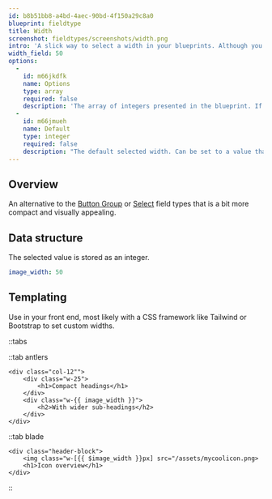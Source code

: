 ```yaml
---
id: b8b51bb8-a4bd-4aec-90bd-4f150a29c8a0
blueprint: fieldtype
title: Width
screenshot: fieldtypes/screenshots/width.png
intro: 'A slick way to select a width in your blueprints. Although you could use it for anything you want as it stores the value in your markdown as an integer. Neat!'
width_field: 50
options:
  -
    id: m66jkdfk
    name: Options
    type: array
    required: false
    description: 'The array of integers presented in the blueprint. If all options are removed, the default 25/33/50/66/75/100 values are used.'
  -
    id: m66jmueh
    name: Default
    type: integer
    required: false
    description: "The default selected width. Can be set to a value that doesn't exist in the options array if desired."
---
```

## Overview

An alternative to the [Button Group](/fieldtypes/button_group) or [Select](/fieldtypes/select) field types that is a bit more compact and visually appealing.

## Data structure

The selected value is stored as an integer.

``` yaml
image_width: 50
```

## Templating

Use in your front end, most likely with a CSS framework like Tailwind or Bootstrap to set custom widths.

::tabs

::tab antlers

```antlers
<div class="col-12"">
    <div class="w-25">
        <h1>Compact headings</h1>
    </div>
    <div class="w-{{ image_width }}">
        <h2>With wider sub-headings</h2>
    </div>
</div>
```

::tab blade

```blade
<div class="header-block">
	<img class="w-[{{ $image_width }}px] src="/assets/mycoolicon.png>
    <h1>Icon overview</h1>
</div>
```
::